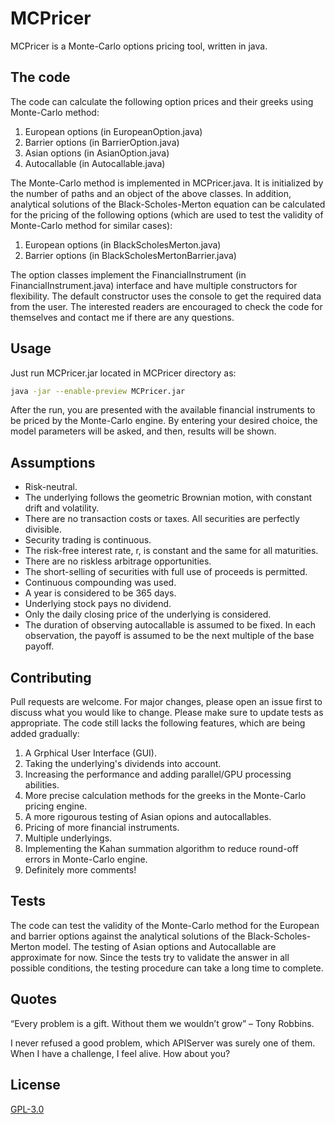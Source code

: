 # MCPricer
MCPricer is a Monte-Carlo options pricing tool, written in java.



## The code
The code can calculate the following option prices and their greeks using Monte-Carlo method:
1.	European options (in EuropeanOption.java)
2.	Barrier options (in BarrierOption.java)
3.	Asian options (in AsianOption.java)
4.	Autocallable (in Autocallable.java)

The Monte-Carlo method is implemented in MCPricer.java. It is initialized by the number of paths and an object of the above classes. In addition, analytical solutions of the Black-Scholes-Merton equation can be calculated for the pricing of the following options (which are used to test the validity of Monte-Carlo method for similar cases):
1.	European options (in BlackScholesMerton.java)
2.	Barrier options (in BlackScholesMertonBarrier.java)

The option classes implement the FinancialInstrument (in FinancialInstrument.java) interface and have multiple constructors for flexibility. The default constructor uses the console to get the required data from the user. The interested readers are encouraged to check the code for themselves and contact me if there are any questions.



## Usage
Just run MCPricer.jar located in MCPricer directory as:

```bash
java -jar --enable-preview MCPricer.jar
```

After the run, you are presented with the available financial instruments to be priced by the Monte-Carlo engine. By entering your desired choice, the model parameters will be asked, and then, results will be shown.



## Assumptions
* Risk-neutral.
* The underlying follows the geometric Brownian motion, with constant drift and volatility.
* There are no transaction costs or taxes. All securities are perfectly divisible.
* Security trading is continuous.
* The risk-free interest rate, r, is constant and the same for all maturities.
* There are no riskless arbitrage opportunities.
* The short-selling of securities with full use of proceeds is permitted.
* Continuous compounding was used.
* A year is considered to be 365 days.
* Underlying stock pays no dividend.
* Only the daily closing price of the underlying is considered.
* The duration of observing autocallable is assumed to be fixed. In each observation, the payoff is assumed to be the next multiple of the base payoff.



## Contributing
Pull requests are welcome. For major changes, please open an issue first to discuss what you would like to change.
Please make sure to update tests as appropriate.
The code still lacks the following features, which are being added gradually:

1. A Grphical User Interface (GUI).
2. Taking the underlying's dividends into account.
3. Increasing the performance and adding parallel/GPU processing abilities.
4. More precise calculation methods for the greeks in the Monte-Carlo pricing engine.
5. A more rigourous testing of Asian opions and autocallables.
6. Pricing of more financial instruments.
7. Multiple underlyings.
8. Implementing the Kahan summation algorithm to reduce round-off errors in Monte-Carlo engine.
9. Definitely more comments!


## Tests
The code can test the validity of the Monte-Carlo method for the European and barrier options against the analytical solutions of the Black-Scholes-Merton model. The testing of Asian options and Autocallable are approximate for now.
Since the tests try to validate the answer in all possible conditions, the testing procedure can take a long time to complete.



## Quotes
“Every problem is a gift. Without them we wouldn’t grow” – Tony Robbins.

I never refused a good problem, which APIServer was surely one of them. When I have a challenge, I feel alive. How about you?
 
 
 
## License
[GPL-3.0](https://www.gnu.org/licenses/gpl-3.0.en.html)
